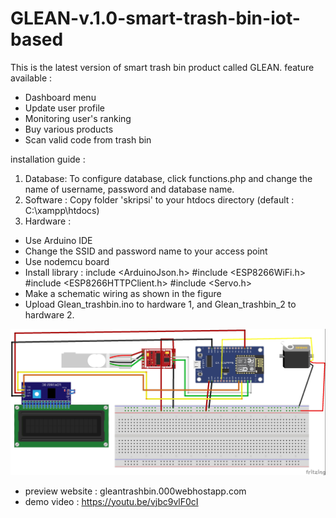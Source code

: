 # GLEAN-v.1.0-smart-trash-bin-iot-based
This is the latest version of smart trash bin product called GLEAN.
feature available :
- Dashboard menu
- Update user profile
- Monitoring user's ranking
- Buy various products
- Scan valid code from trash bin

installation guide :
1. Database: To configure database, click functions.php and change the name of username, password and database name.
2. Software :
Copy folder 'skripsi' to your htdocs directory (default : C:\xampp\htdocs)
3. Hardware :
- Use Arduino IDE
- Change the SSID and password name to your access point
- Use nodemcu board
- Install library : include <ArduinoJson.h> #include <ESP8266WiFi.h> #include <ESP8266HTTPClient.h> #include <Servo.h>
- Make a schematic wiring as shown in the figure
- Upload Glean_trashbin.ino to hardware 1, and Glean_trashbin_2 to hardware 2.

![Alt text](https://raw.githubusercontent.com/badrusalam11/GLEAN-v.1.0-smart-trash-bin-iot-based/main/Rangkaian%20GLEAN_revisi.jpg)

- preview website : gleantrashbin.000webhostapp.com
- demo video : https://youtu.be/vjbc9vlF0cI
